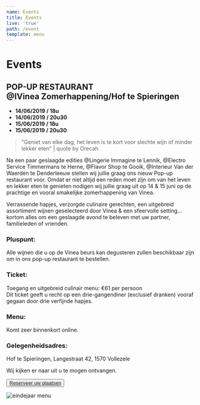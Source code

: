 ```yaml
---
name: Events
title: Events
live: 'true'
path: /event
template: menu
---
```

# Events

## POP-UP RESTAURANT<br>@IVinea Zomerhappening/Hof te Spieringen

* **14/06/2019 / 18u**
* **14/06/2019 / 20u30**
* **15/06/2019 / 18u**
* **15/06/2019 / 20u30**

> "Geniet van elke dag, het leven is te kort voor slechte wijn of minder lekker eten" | quote by Orecah

Na een paar geslaagde edities @Lingerie Immagine te Lennik, @Electro Service Timmermans te Herne, @Flavor Shop te Gooik, @Interieur Van der Waerden te Denderleeuw  stellen wij jullie graag ons nieuw Pop-up restaurant voor. Omdat er niet altijd een reden moet zijn om van het leven en lekker eten te genieten nodigen wij jullie graag uit op 14 & 15 juni op de prachtige en vooral smakelijke zomerhappening van Vinea.

Verrassende hapjes, verzorgde culinaire gerechten, een uitgebreid assortiment wijnen geselecteerd door Vinea & een sfeervolle setting... kortom alles om een geslaagde avond te beleven met uw partner, familieleden of vrienden.

### Pluspunt:

Alle wijnen die u op de Vinea beurs kan degusteren zullen beschikbaar zijn om in ons pop-up restaurant te bestellen.

### Ticket:

Toegang en uitgebreid culinair menu: €61 per persoon<br>
Dit ticket geeft u recht op een drie-gangendiner (exclusief dranken) vooraf gegaan door drie verfijnde hapjes. 

### Menu:<br>

Komt zeer binnenkort online. 

### Gelegenheidsadres:

Hof te Spieringen, Langestraat 42, 1570 Vollezele

Wij kijken er naar uit u te mogen ontvangen.

<button class="center"><a href="https://webshop.admisol.be/shop2/company/123476737/shop/5/search?articleGroupId=events&page.itemsPerPage=50&xlId=NL">Reserveer uw plaatsen</a></button>

![eindejaar menu](/assets/img/eindejaarmenu.jpg)
